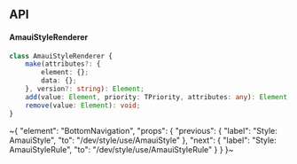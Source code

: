 

## API

#### AmauiStyleRenderer

```ts
class AmauiStyleRenderer {
    make(attributes?: {
        element: {};
        data: {};
    }, version?: string): Element;
    add(value: Element, priority: TPriority, attributes: any): Element;
    remove(value: Element): void;
}
```


~{
  "element": "BottomNavigation",
  "props": {
    "previous": {
      "label": "Style: AmauiStyle",
      "to": "/dev/style/use/AmauiStyle"
    },
    "next": {
      "label": "Style: AmauiStyleRule",
      "to": "/dev/style/use/AmauiStyleRule"
    }
  }
}~
